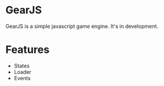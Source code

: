 # GearJS
GearJS is a simple javascript game engine. It's in development.

# Features
- States
- Loader
- Events
